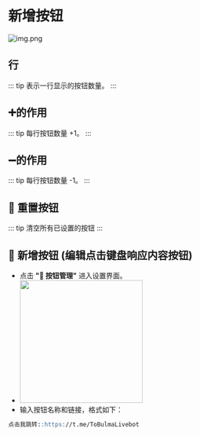 # 新增按钮

![img.png](/bot_welcome/add_button.png)

## 行
::: tip
表示一行显示的按钮数量。
:::

## ➕的作用

::: tip
每行按钮数量 +1。
:::

## ➖的作用

::: tip
每行按钮数量 -1。
:::

## 🔄 重置按钮

::: tip
清空所有已设置的按钮
:::

## 🔘 新增按钮 (编辑点击键盘响应内容按钮)

- 点击 **"🔘 按钮管理"** 进入设置界面。
- <img src="/keyboard/keyboard_button.png" width="250" height="250"/>
- 输入按钮名称和链接，格式如下：
```md
点击我跳转::https://t.me/ToBulmaLivebot
```
